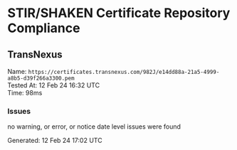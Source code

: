 # STIR/SHAKEN Certificate Repository Compliance

## TransNexus

Name: `https://certificates.transnexus.com/982J/e14dd88a-21a5-4999-a8b5-d39f266a3300.pem`\
Tested At: 12 Feb 24 16:32 UTC\
Time: 98ms

### Issues

no warning, or error, or notice date level issues were found

Generated: 12 Feb 24 17:02 UTC